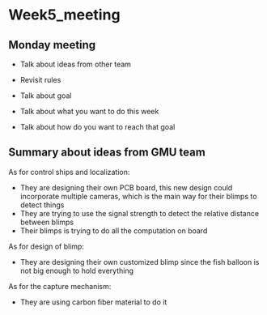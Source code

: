 # Week5_meeting

## Monday meeting

- Talk about ideas from other team
- Revisit rules

- Talk about goal
- Talk about what you want to do this week 
- Talk about how do you want to reach that goal 

## Summary about ideas from GMU team

As for control ships and localization:

- They are designing their own PCB board, this new design could incorporate multiple cameras, which is the main way for their blimps to detect things
- They are trying to use the signal strength to detect the relative distance between blimps
- Their blimps is trying to do all the computation on board

As for design of blimp:

- They are designing their own customized blimp since the fish balloon is not big enough to hold everything

As for the capture mechanism:

- They are using carbon fiber material to do it



